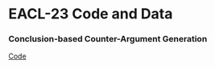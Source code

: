 # EACL-23 Code and Data

### Conclusion-based Counter-Argument Generation

[Code](https://github.com/webis-de/eacl23-conclusion-based-counter-argument-generation)
